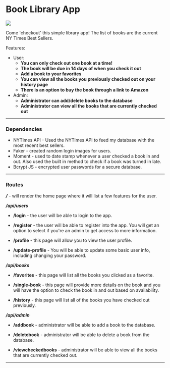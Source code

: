 # Book Library App
![](./public/images/books.gif)

Come 'checkout' this simple library app! The list of books are the current NY Times Best Sellers.  

Features:
* User: 
  * **You can only check out one book at a time!**
  * **The book will be due in 14 days of when you check it out**
  * **Add a book to your favorites**
  * **You can view all the books you previously checked out on your history page**
  * **There is an option to buy the book through a link to Amazon**
* Admin:
  * **Administrator can add/delete books to the database**
  * **Administrator can view all the books that are currently checked out**

---
### Dependencies
* NYTimes API - Used the NYTimes API to feed my database with the most recent best sellers.
* Faker - created random login images for users.
* Moment - used to date stamp whenever a user checked a book in and out. Also used the built in method to check if a book was turned in late.
* Bcrypt JS - encrypted user passwords for a secure database.

---
### Routes
***/*** - will render the home page where it will list a few features for the user.  

***/api/users***
* **/login** - the user will be able to login to the app. 

* **/register** -  the user will be able to register into the app. You will get an option to select if you're an admin to get access to more information.

* **/profile** -  this page will allow you to view the user profile.

* **/update-profile** -  You will be able to update some basic user info, including changing your password.  

***/api/books***
* **/favorites** -  this page will list all the books you clicked as a favorite.

* **/single-book** -  this page will provide more details on the book and you will have the option to check the book in and out based on availability.

* **/history** - this page will list all of the books you have checked out previously.

***/api/admin***
* **/addbook** - administrator will be able to add a book to the database.

* **/deletebook** - administrator will be able to delete a book from the database.

* **/viewcheckedbooks** - administrator will be able to view all the books that are currently checked out.
---